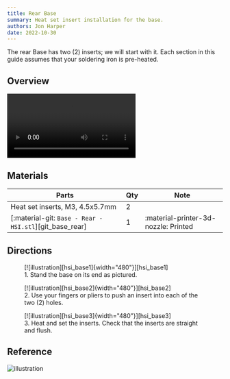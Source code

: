 ```yaml
---
title: Rear Base
summary: Heat set insert installation for the base.
authors: Jon Harper
date: 2022-10-30
---
```


The rear Base has two (2) inserts; we will start with it. Each section in this guide assumes that your soldering iron is pre-heated.

## Overview

<video controls="">
    <source src="https://jon-harper.github.io/OmniBox/video/0.9.9/hsi_base.mp4" type="video/mp4">
</video>

## Materials

| Parts                                       | Qty | Note                            |
|---------------------------------------------|-----|---------------------------------|
| Heat set inserts, M3, 4.5x5.7mm             | 2   |                                 |
| [:material-git: `Base - Rear - HSI.stl`][git_base_rear] | 1   | :material-printer-3d-nozzle: Printed |

## Directions
                                                            
<figure markdown>
  [![illustration][hsi_base1]{width="480"}][hsi_base1]
  <figcaption>1. Stand the base on its end as pictured.</figcaption>
</figure>

<figure markdown>
  [![illustration][hsi_base2]{width="480"}][hsi_base2]
  <figcaption>2. Use your fingers or pliers to push an insert into each of the two (2) holes.</figcaption>
</figure>

<figure markdown>
  [![illustration][hsi_base3]{width="480"}][hsi_base3]
  <figcaption>3. Heat and set the inserts. Check that the inserts are straight and flush.</figcaption>
</figure>

## Reference

![illustration][hsi_base_final]

[hsi_base1]: ../img/assembly/hsi/base/base_hsi1.png
[hsi_base2]: ../img/assembly/hsi/base/base_hsi2.png
[hsi_base3]: ../img/assembly/hsi/base/base_hsi3.png
[hsi_base_final]: ../img/assembly/hsi/base/base_hsi_final.png
